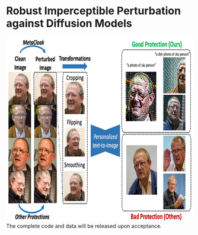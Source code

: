 # Robust Imperceptible Perturbation against Diffusion Models

<div align="center">
    <img src="./teaser.png" width="1000" height="500" alt="Teaser">
</div>
The complete code and data will be released upon acceptance. 
